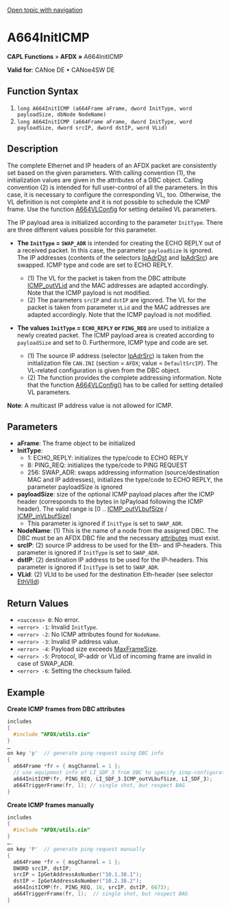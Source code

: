 [Open topic with navigation](../../../../../CANoeDEFamily.htm#Topics/CAPLFunctions/ADFX/Functions/CAPLfunctionA664InitICMP.md)

# A664InitICMP

**CAPL Functions** » **AFDX »** A664InitICMP

**Valid for**: CANoe DE • CANoe4SW DE

## Function Syntax

1. `long A664InitICMP (a664Frame aFrame, dword InitType, word payloadSize, dbNode NodeName)`
2. `long A664InitICMP (a664Frame aFrame, dword InitType, word payloadSize, dword srcIP, dword dstIP, word VLid)`

## Description

The complete Ethernet and IP headers of an AFDX packet are consistently set based on the given parameters. With calling convention (1), the initialization values are given in the attributes of a DBC object. Calling convention (2) is intended for full user-control of all the parameters. In this case, it is necessary to configure the corresponding VL, too. Otherwise, the VL definition is not complete and it is not possible to schedule the ICMP frame. Use the function [A664VLConfig](CAPLfunctionA664VLConfig.md) for setting detailed VL parameters.

The IP payload area is initialized according to the parameter `InitType`. There are three different values possible for this parameter.

- **The `InitType` = `SWAP_ADR`** is intended for creating the ECHO REPLY out of a received packet. In this case, the parameter `payloadSize` is ignored. The IP addresses (contents of the selectors [IpAdrDst](../CAPLfunctionsAFDXSelectors.md#IpAdrDst) and [IpAdrSrc](../CAPLfunctionsAFDXSelectors.md#IpAdrSrc)) are swapped. ICMP type and code are set to ECHO REPLY.
  - (1) The VL for the packet is taken from the DBC attribute [ICMP_outVLid](../../../CANoeCANalyzer/AFDX/afdxDBsupport/afdxDBsupportNodeAttributes.md#ICMP_outVLid) and the MAC addresses are adapted accordingly. Note that the ICMP payload is not modified.
  - (2) The parameters `srcIP` and `dstIP` are ignored. The VL for the packet is taken from parameter `VLid` and the MAC addresses are adapted accordingly. Note that the ICMP payload is not modified.

- **The values `InitType` = `ECHO_REPLY` or `PING_REQ`** are used to initialize a newly created packet. The ICMP payload area is created according to `payloadSize` and set to 0. Furthermore, ICMP type and code are set.
  - (1) The source IP address (selector [IpAdrSrc](../CAPLfunctionsAFDXSelectors.md#IpAdrSrc)) is taken from the initialization file `CAN.INI` (section = `AFDX`; value = `DefaultSrcIP`). The VL-related configuration is given from the DBC object.
  - (2) The function provides the complete addressing information. Note that the function [A664VLConfig()](CAPLfunctionA664VLConfig.md) has to be called for setting detailed VL parameters.

**Note**: A multicast IP address value is not allowed for ICMP.

## Parameters

- **aFrame**: The frame object to be initialized
- **InitType**:
  - 1: ECHO_REPLY: initializes the type/code to ECHO REPLY
  - 8: PING_REQ: initializes the type/code to PING REQUEST
  - 256: SWAP_ADR: swaps addressing information (source/destination MAC and IP addresses), initializes the type/code to ECHO REPLY, the parameter payloadSize is ignored
- **payloadSize**: size of the optional ICMP payload places after the ICMP header (corresponds to the bytes in IpPayload following the ICMP header). The valid range is [0 .. [ICMP_outVLbufSize](../../../CANoeCANalyzer/AFDX/afdxDBsupport/afdxDBsupportNodeAttributes.md#ICMP_outVLbufSize) / [ICMP_inVLbufSize](../../../CANoeCANalyzer/AFDX/afdxDBsupport/afdxDBsupportNodeAttributes.md#ICMP_inVLbufSize)]
  - This parameter is ignored if `InitType` is set to `SWAP_ADR`.
- **NodeName**: (1) This is the name of a node from the assigned DBC. The DBC must be an AFDX DBC file and the necessary [attributes](../../../CANoeCANalyzer/AFDX/afdxDBsupport/afdxDBsupportNodeAttributes.md) must exist.
- **srcIP**: (2) source IP address to be used for the Eth- and IP-headers. This parameter is ignored if `InitType` is set to `SWAP_ADR`.
- **dstIP**: (2) destination IP address to be used for the IP-headers. This parameter is ignored if `InitType` is set to `SWAP_ADR`.
- **VLid**: (2) VLId to be used for the destination Eth-header (see selector [EthVlId](../CAPLfunctionsAFDXSelectors.md#EthVlId))

## Return Values

- `<success> 0`: No error.
- `<error> -1`: Invalid `InitType`.
- `<error> -2`: No ICMP attributes found for `NodeName`.
- `<error> -3`: Invalid IP address value.
- `<error> -4`: Payload size exceeds [MaxFrameSize](../../../CANoeCANalyzer/AFDX/afdxDBsupport/afdxDBsupportMessageAttributes.md#AfdxVLmaxFrame).
- `<error> -5`: Protocol, IP-addr or VLid of incoming frame are invalid in case of SWAP_ADR.
- `<error> -6`: Setting the checksum failed.

## Example

**Create ICMP frames from DBC attributes**

```c
includes
{
  #include "AFDX/utils.cin"
}
…
on key 'p'  // generate ping-request using DBC info
{
  a664Frame *fr = { msgChannel = 1 };
  // use equipment info of LI_SDF_3 from DBC to specify icmp-configuration
  a664InitICMP(fr, PING_REQ, LI_SDF_3.ICMP_outVLbufSize, LI_SDF_3);
  a664TriggerFrame(fr, 1); // single shot, but respect BAG
}
```

**Create ICMP frames manually**

```c
includes
{
  #include "AFDX/utils.cin"
}
….
on key 'P'  // generate ping-request manually
{
  a664Frame *fr = { msgChannel = 1 };
  DWORD srcIP, dstIP;
  srcIP = IpGetAddressAsNumber("10.1.38.1");
  dstIP = IpGetAddressAsNumber("10.2.38.2");
  a664InitICMP(fr, PING_REQ, 16, srcIP, dstIP, 6673);
  a664TriggerFrame(fr, 1);  // single shot, but respect BAG
}
```